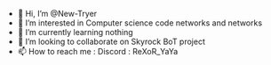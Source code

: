 - 👋 Hi, I’m @New-Tryer
- 👀 I’m interested in Computer science code networks and networks
- 🌱 I’m currently learning nothing
- 💞️ I’m looking to collaborate on Skyrock BoT project
- 📫 How to reach me : Discord : ReXoR_YaYa

<!---
New-Tryer/New-Tryer is a ✨ special ✨ repository because its `README.md` (this file) appears on your GitHub profile.
You can click the Preview link to take a look at your changes.
--->
